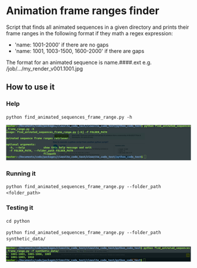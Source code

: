 # Animation frame ranges finder

Script that finds all animated sequences in a given directory and prints their frame ranges in the following format if they math a regex expression:
  - 'name: 1001-2000' if there are no gaps
  - 'name: 1001, 1003-1500, 1600-2000' if there are gaps
         
The format for an animated sequence is name.####.ext e.g. /job/.../my_render_v001.1001.jpg

## How to use it

### Help

`python find_animated_sequences_frame_range.py -h`

![GitHub Logo](/static/python_frame_range_tool1.png)

### Running it

`python find_animated_sequences_frame_range.py --folder_path <folder_path>`

### Testing it

`cd python`

`python find_animated_sequences_frame_range.py --folder_path synthetic_data/`

![GitHub Logo](/static/python_frame_range2.png)
